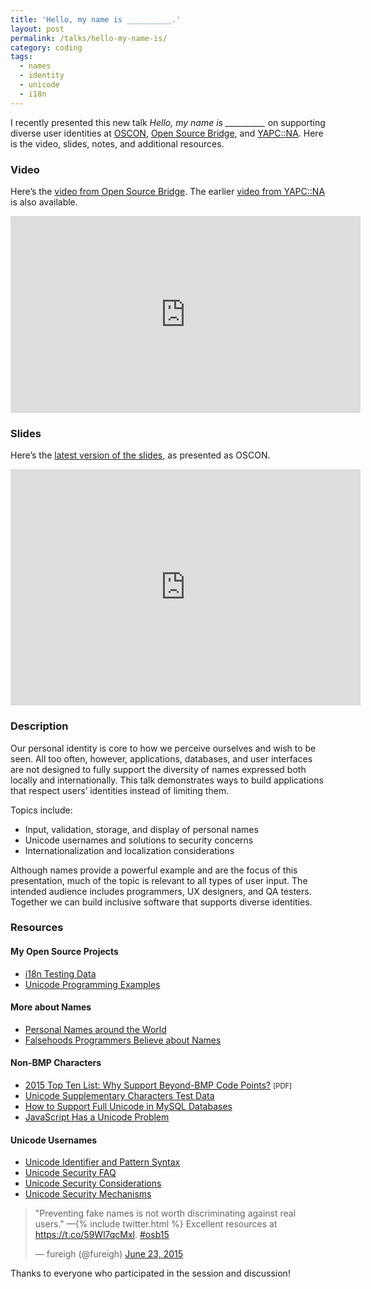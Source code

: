 ```yaml
---
title: 'Hello, my name is __________.'
layout: post
permalink: /talks/hello-my-name-is/
category: coding
tags:
  - names
  - identity
  - unicode
  - i18n
---
```


I recently presented this new talk *Hello, my name is __________* on
supporting diverse user identities at [OSCON](http://www.oscon.com/), [Open
Source Bridge](http://opensourcebridge.org/), and
[YAPC::NA](http://www.yapcna.org/). Here is the video, slides, notes, and
additional resources.

### Video

Here’s the [video from Open Source
Bridge](https://www.youtube.com/watch?v=RqB2P5SPfgM). The earlier [video from
YAPC::NA](https://www.youtube.com/watch?v=SKbqCB2NPXw) is also available.

<iframe src="https://www.youtube.com/embed/RqB2P5SPfgM?feature=oembed"
width="560" height="315" frameborder="0" allowfullscreen="true"></iframe>

### Slides

Here’s the [latest version of the
slides](https://speakerdeck.com/patch/hello-my-name-is), as presented as OSCON.

<iframe src="https://speakerdeck.com/player/ef70b3970e9d4effa65affbe6ef03bca"
id="talk_frame_302715" width="560" height="378" frameborder="0"
allowfullscreen="true" allowtransparency="true" mozallowfullscreen="true"
webkitallowfullscreen="true"
style="border:0; padding:0; margin:0; background:transparent"></iframe>

### Description

Our personal identity is core to how we perceive ourselves and wish to be seen.
All too often, however, applications, databases, and user interfaces are not
designed to fully support the diversity of names expressed both locally and
internationally. This talk demonstrates ways to build applications that respect
users’ identities instead of limiting them.

Topics include:

 * Input, validation, storage, and display of personal names
 * Unicode usernames and solutions to security concerns
 * Internationalization and localization considerations

Although names provide a powerful example and are the focus of this
presentation, much of the topic is relevant to all types of user input. The
intended audience includes programmers, UX designers, and QA testers. Together
we can build inclusive software that supports diverse identities.

### Resources

#### My Open Source Projects
 * [i18n Testing Data](https://github.com/patch/i18n-testing)
 * [Unicode Programming Examples](https://github.com/patch/unicode-programming)

#### More about Names
 * [Personal Names around the
   World](http://www.w3.org/International/questions/qa-personal-names)
 * [Falsehoods Programmers Believe about
   Names](http://www.kalzumeus.com/2010/06/17/falsehoods-programmers-believe-about-names/)

#### Non-BMP Characters
 * [2015 Top Ten List: Why Support Beyond-BMP Code
   Points?](http://blogs.adobe.com/CCJKType/files/2015/02/beyond-bmp-top10-2015.pdf)
   <span style="font-size: 80%">[PDF]</span>
 * [Unicode Supplementary Characters Test
   Data](http://www.i18nguy.com/unicode/supplementary-test.html)
 * [How to Support Full Unicode in MySQL
   Databases](https://mathiasbynens.be/notes/mysql-utf8mb4)
 * [JavaScript Has a Unicode
   Problem](https://mathiasbynens.be/notes/javascript-unicode)

#### Unicode Usernames
 * [Unicode Identifier and Pattern Syntax](http://unicode.org/reports/tr31/)
 * [Unicode Security FAQ](http://unicode.org/faq/security.html)
 * [Unicode Security Considerations](http://unicode.org/reports/tr36/)
 * [Unicode Security Mechanisms](http://unicode.org/reports/tr39/)

<blockquote class="twitter-tweet" data-cards="hidden" lang="en"><p lang="en" dir="ltr">&quot;Preventing fake names is not worth discriminating against real users.&quot; —{% include twitter.html %} Excellent resources at <a href="https://t.co/59Wl7qcMxl">https://t.co/59Wl7qcMxl</a>. <a href="https://twitter.com/hashtag/osb15?src=hash">#osb15</a></p>&mdash; fureigh (@fureigh) <a href="https://twitter.com/fureigh/status/613467939476365312">June 23, 2015</a></blockquote>
<script async src="//platform.twitter.com/widgets.js" charset="utf-8"></script>

Thanks to everyone who participated in the session and discussion!